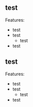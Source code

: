 ## test

Features:

  - test
  - test
    - test
  - test

## test

Features:

  - test
  - test
    - test
  - test
